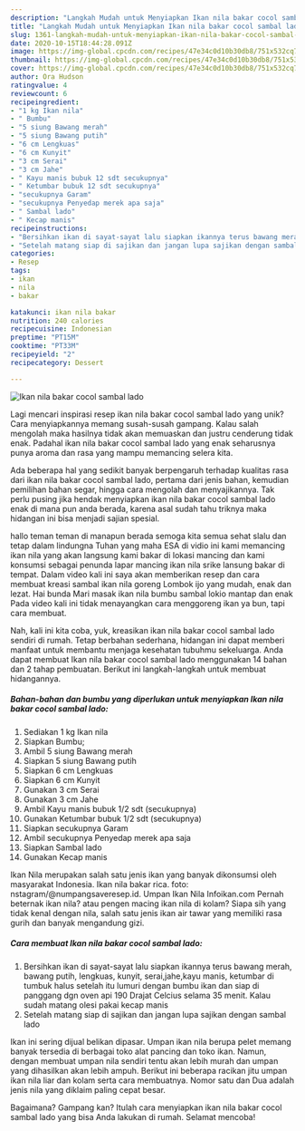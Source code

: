 ```yaml
---
description: "Langkah Mudah untuk Menyiapkan Ikan nila bakar cocol sambal lado yang Bisa Manjain Lidah"
title: "Langkah Mudah untuk Menyiapkan Ikan nila bakar cocol sambal lado yang Bisa Manjain Lidah"
slug: 1361-langkah-mudah-untuk-menyiapkan-ikan-nila-bakar-cocol-sambal-lado-yang-bisa-manjain-lidah
date: 2020-10-15T18:44:28.091Z
image: https://img-global.cpcdn.com/recipes/47e34c0d10b30db8/751x532cq70/ikan-nila-bakar-cocol-sambal-lado-foto-resep-utama.jpg
thumbnail: https://img-global.cpcdn.com/recipes/47e34c0d10b30db8/751x532cq70/ikan-nila-bakar-cocol-sambal-lado-foto-resep-utama.jpg
cover: https://img-global.cpcdn.com/recipes/47e34c0d10b30db8/751x532cq70/ikan-nila-bakar-cocol-sambal-lado-foto-resep-utama.jpg
author: Ora Hudson
ratingvalue: 4
reviewcount: 6
recipeingredient:
- "1 kg Ikan nila"
- " Bumbu"
- "5 siung Bawang merah"
- "5 siung Bawang putih"
- "6 cm Lengkuas"
- "6 cm Kunyit"
- "3 cm Serai"
- "3 cm Jahe"
- " Kayu manis bubuk 12 sdt secukupnya"
- " Ketumbar bubuk 12 sdt secukupnya"
- "secukupnya Garam"
- "secukupnya Penyedap merek apa saja"
- " Sambal lado"
- " Kecap manis"
recipeinstructions:
- "Bersihkan ikan di sayat-sayat lalu siapkan ikannya terus bawang merah, bawang putih, lengkuas, kunyit, serai,jahe,kayu manis, ketumbar di tumbuk halus setelah itu lumuri dengan bumbu ikan dan siap di panggang dgn oven api 190 Drajat Celcius selama 35 menit. Kalau sudah matang olesi pakai kecap manis"
- "Setelah matang siap di sajikan dan jangan lupa sajikan dengan sambal lado"
categories:
- Resep
tags:
- ikan
- nila
- bakar

katakunci: ikan nila bakar 
nutrition: 240 calories
recipecuisine: Indonesian
preptime: "PT15M"
cooktime: "PT33M"
recipeyield: "2"
recipecategory: Dessert

---
```



![Ikan nila bakar cocol sambal lado](https://img-global.cpcdn.com/recipes/47e34c0d10b30db8/751x532cq70/ikan-nila-bakar-cocol-sambal-lado-foto-resep-utama.jpg)

Lagi mencari inspirasi resep ikan nila bakar cocol sambal lado yang unik? Cara menyiapkannya memang susah-susah gampang. Kalau salah mengolah maka hasilnya tidak akan memuaskan dan justru cenderung tidak enak. Padahal ikan nila bakar cocol sambal lado yang enak seharusnya punya aroma dan rasa yang mampu memancing selera kita.

Ada beberapa hal yang sedikit banyak berpengaruh terhadap kualitas rasa dari ikan nila bakar cocol sambal lado, pertama dari jenis bahan, kemudian pemilihan bahan segar, hingga cara mengolah dan menyajikannya. Tak perlu pusing jika hendak menyiapkan ikan nila bakar cocol sambal lado enak di mana pun anda berada, karena asal sudah tahu triknya maka hidangan ini bisa menjadi sajian spesial.

hallo teman teman di manapun berada semoga kita semua sehat slalu dan tetap dalam lindungna Tuhan yang maha ESA di vidio ini kami memancing ikan nila yang akan langsung kami bakar di lokasi mancing dan kami konsumsi sebagai penunda lapar mancing ikan nila srike lansung bakar di tempat. Dalam video kali ini saya akan memberikan resep dan cara membuat kreasi sambal ikan nila goreng Lombok ijo yang mudah, enak dan lezat. Hai bunda Mari masak ikan nila bumbu sambal lokio mantap dan enak Pada video kali ini tidak menayangkan cara menggoreng ikan ya bun, tapi cara membuat.


Nah, kali ini kita coba, yuk, kreasikan ikan nila bakar cocol sambal lado sendiri di rumah. Tetap berbahan sederhana, hidangan ini dapat memberi manfaat untuk membantu menjaga kesehatan tubuhmu sekeluarga. Anda dapat membuat Ikan nila bakar cocol sambal lado menggunakan 14 bahan dan 2 tahap pembuatan. Berikut ini langkah-langkah untuk membuat hidangannya.

<!--inarticleads1-->

##### Bahan-bahan dan bumbu yang diperlukan untuk menyiapkan Ikan nila bakar cocol sambal lado:

1. Sediakan 1 kg Ikan nila
1. Siapkan  Bumbu;
1. Ambil 5 siung Bawang merah
1. Siapkan 5 siung Bawang putih
1. Siapkan 6 cm Lengkuas
1. Siapkan 6 cm Kunyit
1. Gunakan 3 cm Serai
1. Gunakan 3 cm Jahe
1. Ambil  Kayu manis bubuk 1/2 sdt (secukupnya)
1. Gunakan  Ketumbar bubuk 1/2 sdt (secukupnya)
1. Siapkan secukupnya Garam
1. Ambil secukupnya Penyedap merek apa saja
1. Siapkan  Sambal lado
1. Gunakan  Kecap manis


Ikan Nila merupakan salah satu jenis ikan yang banyak dikonsumsi oleh masyarakat Indonesia. Ikan nila bakar rica. foto: nstagram/@numpangsaveresep.id. Umpan Ikan Nila Infoikan.com Pernah beternak ikan nila? atau pengen macing ikan nila di kolam? Siapa sih yang tidak kenal dengan nila, salah satu jenis ikan air tawar yang memiliki rasa gurih dan banyak mengandung gizi. 

<!--inarticleads2-->

##### Cara membuat Ikan nila bakar cocol sambal lado:

1. Bersihkan ikan di sayat-sayat lalu siapkan ikannya terus bawang merah, bawang putih, lengkuas, kunyit, serai,jahe,kayu manis, ketumbar di tumbuk halus setelah itu lumuri dengan bumbu ikan dan siap di panggang dgn oven api 190 Drajat Celcius selama 35 menit. Kalau sudah matang olesi pakai kecap manis
1. Setelah matang siap di sajikan dan jangan lupa sajikan dengan sambal lado


Ikan ini sering dijual belikan dipasar. Umpan ikan nila berupa pelet memang banyak tersedia di berbagai toko alat pancing dan toko ikan. Namun, dengan membuat umpan nila sendiri tentu akan lebih murah dan umpan yang dihasilkan akan lebih ampuh. Berikut ini beberapa racikan jitu umpan ikan nila liar dan kolam serta cara membuatnya. Nomor satu dan Dua adalah jenis nila yang diklaim paling cepat besar. 

Bagaimana? Gampang kan? Itulah cara menyiapkan ikan nila bakar cocol sambal lado yang bisa Anda lakukan di rumah. Selamat mencoba!
